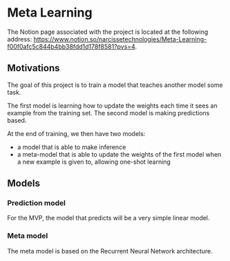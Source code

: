 # Meta Learning

The Notion page associated with the project is located at the following address: https://www.notion.so/narcissetechnologies/Meta-Learning-f00f0afc5c844b4bb38fdd1d178f8581?pvs=4.

## Motivations

The goal of this project is to train a model that teaches another model some task.

The first model is learning how to update the weights each time it sees an example from the training set.
The second model is making predictions based.

At the end of training, we then have two models:
- a model that is able to make inference
- a meta-model that is able to update the weights of the first model when a new example is given to, allowing one-shot learning

## Models

### Prediction model

For the MVP, the model that predicts will be a very simple linear model.

### Meta model

The meta model is based on the Recurrent Neural Network architecture.
